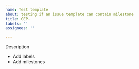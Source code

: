 ```yaml
---
name: Test template
about: testing if an issue template can contain milestone
title: GEP-
labels: ''
assignees: ''

---
```


Description

- Add labels
- Add milestones
